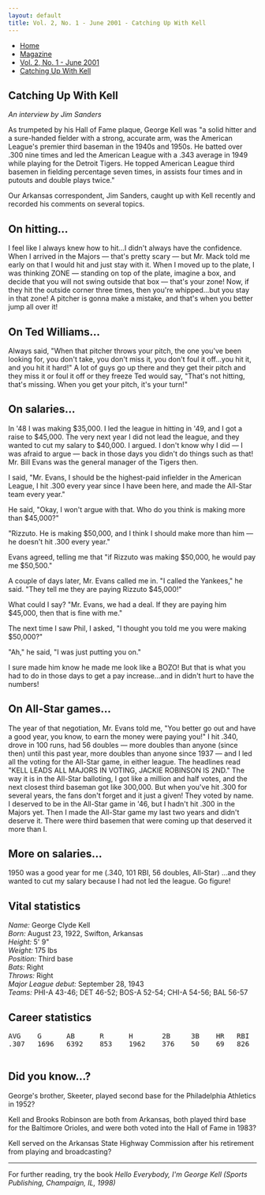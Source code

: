 ```yaml
---
layout: default
title: Vol. 2, No. 1 - June 2001 - Catching Up With Kell
---
```

<nav class="breadcrumb" aria-label="breadcrumbs">
  <ul>
    <li><a href="{{ site.url }}{{ site.baseurl }}/index.html">Home</a></li>
    <li><a href="../magazine-home.html">Magazine</a></li>
    <li><a href="bi_vol_2_no_1_home.html">Vol. 2, No. 1 - June 2001</a></li>
    <li class="is-active"><a href="#" aria-current="page">Catching Up With Kell</a></li>
  </ul>
</nav>

<section class="storycontent">
  <h1>Catching Up With Kell</h1>
  <p><em>An interview by Jim Sanders</em></p>

  <p>
    As trumpeted by his Hall of Fame plaque, George Kell was "a solid hitter and a sure-handed fielder with a strong, accurate arm, was the American League's premier third baseman in the 1940s and 1950s. He batted over .300 nine times and led the American League with a .343 average in 1949 while playing for the Detroit Tigers. He topped American League third basemen in fielding percentage seven times, in assists four times and in putouts and double plays twice."
  </p>

  <p>
    Our Arkansas correspondent, Jim Sanders, caught up with Kell recently and recorded his comments on several topics.
  </p>

  <h2>On hitting...</h2>

  <p>
    I feel like I always knew how to hit...I didn't always have the confidence.  When I arrived in the Majors &mdash; that's pretty scary &mdash; but Mr. Mack told me early on that I would hit and just stay with it.  When I moved up to the plate, I was thinking  ZONE &mdash; standing on top of the plate, imagine a box, and decide that you will not swing outside that box &mdash; that's your zone!  Now, if they hit the outside corner three times, then you're whipped...but you stay in that zone!  A pitcher is gonna make a mistake, and that's when you better jump all over it!
  </p>

  <h2>On Ted Williams...</h2>

  <p>
    Always said, "When that pitcher throws your pitch, the one you've been looking for, you don't take, you don't miss it, you don't foul it off...you hit it, and you hit it hard!"  A lot of guys go up there and they get their pitch and they miss it or foul it off or they freeze  Ted would say, "That's not hitting, that's missing.  When you get your pitch, it's your turn!"
  </p>

  <h2>On salaries...</h2>

  <p>
    In '48 I was making $35,000.  I led the league in hitting in '49, and I got a raise to $45,000.  The very next year I did not lead the league, and they wanted to cut my salary to $40,000.  I argued.  I don't know why I did &mdash; I was afraid to argue &mdash; back in those days you didn't do things such as that!  Mr. Bill Evans was the general manager of the Tigers then.
  </p>

  <p>
    I said, "Mr. Evans, I should be the highest-paid infielder in the American League, I hit .300 every year since I have been here, and made the All-Star team every year."
  </p>

  <p>
  He said, "Okay, I won't argue with that.  Who do you think is making more than $45,000?"
  </p>

  <p>
    "Rizzuto.  He is making $50,000, and I think I should make more than him &mdash; he doesn't hit .300 every year."
  </p>

  <p>
  Evans agreed, telling me that "if Rizzuto was making $50,000, he would pay me $50,500."
  </p>

  <p>
    A couple of days later, Mr. Evans called me in.  "I called the Yankees," he said.  "They tell me they are paying Rizzuto $45,000!"
  </p>

  <p>
    What could I say?  "Mr. Evans, we had a deal.  If they are paying him $45,000, then that is fine with me."
  </p>

  <p>
    The next time I saw Phil, I asked, "I thought you told me you were making $50,000?"
  </p>

  <p>
    "Ah," he said, "I was just putting you on."
  </p>

  <p>
    I sure made him know he made me look like a BOZO!  But that is what you had to do in those days to get a pay increase...and in didn't hurt to have the numbers!
  </p>

  <h2>On All-Star games...</h2>

  <p>
    The year of that negotiation, Mr. Evans told me, "You better go out and have a good year, you know, to earn the money were paying you!" I hit .340, drove in 100 runs, had 56 doubles &mdash; more doubles than anyone (since then) until this past year, more doubles than anyone since 1937 &mdash; and I led all the voting for the All-Star game, in either league.  The headlines read "KELL LEADS ALL MAJORS IN VOTING, JACKIE ROBINSON IS 2ND."  The way it is in the All-Star balloting, I got like a million and half votes, and the next closest third baseman got like 300,000.  But when you've hit .300 for several years, the fans don't forget and it just a given!  They voted by name.  I deserved to be in the All-Star game in '46, but I hadn't hit .300 in the Majors yet.  Then I made the All-Star game my last two years and didn't deserve it.  There were third basemen that were coming up that deserved it more than I.
  </p>

  <h2>More on salaries...</h2>

  <p>
    1950 was a good year for me (.340, 101 RBI, 56 doubles, All-Star) ...and they wanted to cut my salary because I had not led the league.  Go figure!
  </p>

  <h2>Vital statistics</h2>

  <p>
    <em>Name:</em>  George Clyde Kell<br />
    <em>Born:</em>  August 23, 1922, Swifton, Arkansas<br />
    <em>Height:</em>  5' 9"<br />
    <em>Weight:</em>  175 lbs<br />
    <em>Position:</em>  Third base<br />
    <em>Bats:</em>  Right<br />
    <em>Throws:</em>  Right<br />
    <em>Major League debut:</em>  September 28, 1943<br />
    <em>Teams:</em>  PHI-A 43-46; DET 46-52; BOS-A 52-54; CHI-A 54-56; BAL 56-57<br />
  </p>

  <h2>Career statistics</h2>

  <pre>
AVG    G      AB      R      H       2B     3B    HR   RBI   FA
.307   1696   6392    853    1962    376    50    69   826   .970
  </pre>

  <h2>Did you know...?</h2>

  <p>
    George's brother, Skeeter, played second base for the Philadelphia Athletics in 1952?
  </p>

  <p>
    Kell and Brooks Robinson are both from Arkansas, both played third base for the Baltimore Orioles, and were both voted into the Hall of Fame in 1983?
  </p>

  <p>
    Kell served on the Arkansas State Highway Commission after his retirement from playing and broadcasting?
  </p>

  <hr />

  <p>
    For further reading, try the book <em>Hello Everybody, I'm George Kell (Sports Publishing, Champaign, IL, 1998)</em>
  </p>

</section>
